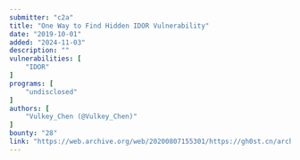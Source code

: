 ```yaml
---
submitter: "c2a"
title: "One Way to Find Hidden IDOR Vulnerability"
date: "2019-10-01"
added: "2024-11-03"
description: ""
vulnerabilities: [
    "IDOR"
]
programs: [
    "undisclosed"
]
authors: [
    "Vulkey_Chen (@Vulkey_Chen)"
]
bounty: "28"
link: "https://web.archive.org/web/20200807155301/https://gh0st.cn/archives/2019-10-01/1"
---
```





